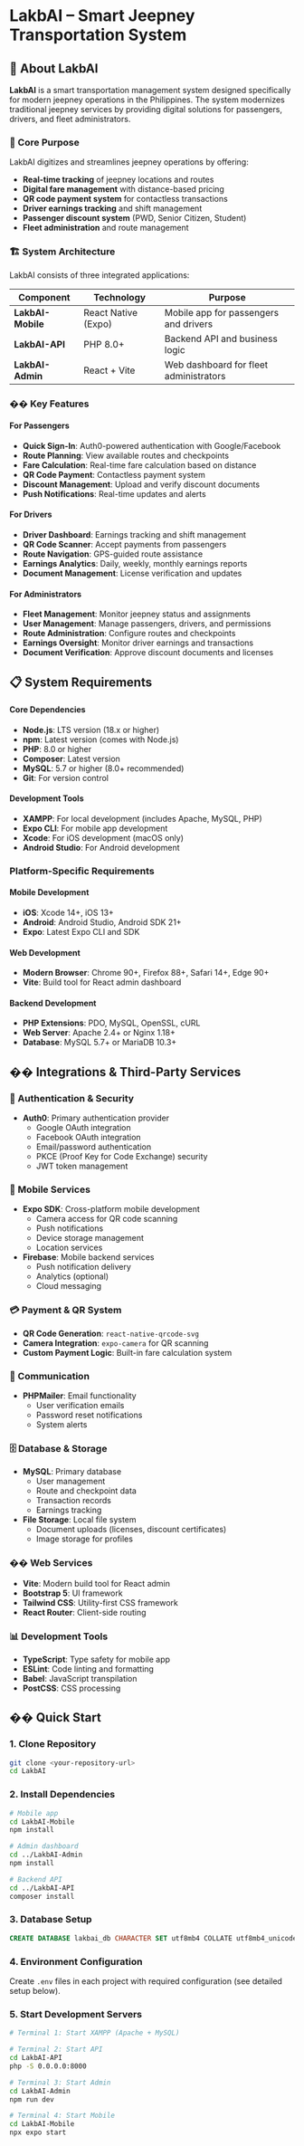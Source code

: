 # LakbAI – Smart Jeepney Transportation System

## 🚌 About LakbAI

**LakbAI** is a smart transportation management system designed specifically for modern jeepney operations in the Philippines. The system modernizes traditional jeepney services by providing digital solutions for passengers, drivers, and fleet administrators.

### 🎯 Core Purpose
LakbAI digitizes and streamlines jeepney operations by offering:
- **Real-time tracking** of jeepney locations and routes
- **Digital fare management** with distance-based pricing
- **QR code payment system** for contactless transactions
- **Driver earnings tracking** and shift management
- **Passenger discount system** (PWD, Senior Citizen, Student)
- **Fleet administration** and route management

### 🏗️ System Architecture
LakbAI consists of three integrated applications:

| Component | Technology | Purpose |
|-----------|------------|---------|
| **LakbAI-Mobile** | React Native (Expo) | Mobile app for passengers and drivers |
| **LakbAI-API** | PHP 8.0+ | Backend API and business logic |
| **LakbAI-Admin** | React + Vite | Web dashboard for fleet administrators |

### �� Key Features

#### For Passengers
- **Quick Sign-In**: Auth0-powered authentication with Google/Facebook
- **Route Planning**: View available routes and checkpoints
- **Fare Calculation**: Real-time fare calculation based on distance
- **QR Code Payment**: Contactless payment system
- **Discount Management**: Upload and verify discount documents
- **Push Notifications**: Real-time updates and alerts

#### For Drivers
- **Driver Dashboard**: Earnings tracking and shift management
- **QR Code Scanner**: Accept payments from passengers
- **Route Navigation**: GPS-guided route assistance
- **Earnings Analytics**: Daily, weekly, monthly earnings reports
- **Document Management**: License verification and updates

#### For Administrators
- **Fleet Management**: Monitor jeepney status and assignments
- **User Management**: Manage passengers, drivers, and permissions
- **Route Administration**: Configure routes and checkpoints
- **Earnings Oversight**: Monitor driver earnings and transactions
- **Document Verification**: Approve discount documents and licenses

## 📋 System Requirements

#### Core Dependencies
- **Node.js**: LTS version (18.x or higher)
- **npm**: Latest version (comes with Node.js)
- **PHP**: 8.0 or higher
- **Composer**: Latest version
- **MySQL**: 5.7 or higher (8.0+ recommended)
- **Git**: For version control

#### Development Tools
- **XAMPP**: For local development (includes Apache, MySQL, PHP)
- **Expo CLI**: For mobile app development
- **Xcode**: For iOS development (macOS only)
- **Android Studio**: For Android development

### Platform-Specific Requirements

#### Mobile Development
- **iOS**: Xcode 14+, iOS 13+
- **Android**: Android Studio, Android SDK 21+
- **Expo**: Latest Expo CLI and SDK

#### Web Development
- **Modern Browser**: Chrome 90+, Firefox 88+, Safari 14+, Edge 90+
- **Vite**: Build tool for React admin dashboard

#### Backend Development
- **PHP Extensions**: PDO, MySQL, OpenSSL, cURL
- **Web Server**: Apache 2.4+ or Nginx 1.18+
- **Database**: MySQL 5.7+ or MariaDB 10.3+

## �� Integrations & Third-Party Services

### 🔐 Authentication & Security
- **Auth0**: Primary authentication provider
  - Google OAuth integration
  - Facebook OAuth integration
  - Email/password authentication
  - PKCE (Proof Key for Code Exchange) security
  - JWT token management

### 📱 Mobile Services
- **Expo SDK**: Cross-platform mobile development
  - Camera access for QR code scanning
  - Push notifications
  - Device storage management
  - Location services
- **Firebase**: Mobile backend services
  - Push notification delivery
  - Analytics (optional)
  - Cloud messaging

### 💳 Payment & QR System
- **QR Code Generation**: `react-native-qrcode-svg`
- **Camera Integration**: `expo-camera` for QR scanning
- **Custom Payment Logic**: Built-in fare calculation system

### 📧 Communication
- **PHPMailer**: Email functionality
  - User verification emails
  - Password reset notifications
  - System alerts

### 🗄️ Database & Storage
- **MySQL**: Primary database
  - User management
  - Route and checkpoint data
  - Transaction records
  - Earnings tracking
- **File Storage**: Local file system
  - Document uploads (licenses, discount certificates)
  - Image storage for profiles

### �� Web Services
- **Vite**: Modern build tool for React admin
- **Bootstrap 5**: UI framework
- **Tailwind CSS**: Utility-first CSS framework
- **React Router**: Client-side routing

### 📊 Development Tools
- **TypeScript**: Type safety for mobile app
- **ESLint**: Code linting and formatting
- **Babel**: JavaScript transpilation
- **PostCSS**: CSS processing

## �� Quick Start

### 1. Clone Repository
```bash
git clone <your-repository-url>
cd LakbAI
```

### 2. Install Dependencies
```bash
# Mobile app
cd LakbAI-Mobile
npm install

# Admin dashboard
cd ../LakbAI-Admin
npm install

# Backend API
cd ../LakbAI-API
composer install
```

### 3. Database Setup
```sql
CREATE DATABASE lakbai_db CHARACTER SET utf8mb4 COLLATE utf8mb4_unicode_ci;
```

### 4. Environment Configuration
Create `.env` files in each project with required configuration (see detailed setup below).

### 5. Start Development Servers
```bash
# Terminal 1: Start XAMPP (Apache + MySQL)

# Terminal 2: Start API
cd LakbAI-API
php -S 0.0.0.0:8000

# Terminal 3: Start Admin
cd LakbAI-Admin
npm run dev

# Terminal 4: Start Mobile
cd LakbAI-Mobile
npx expo start
```